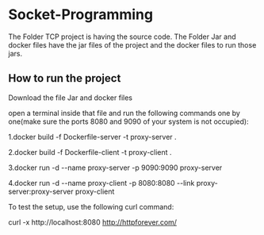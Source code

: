 # Socket-Programming

The Folder TCP project is having the source code.
The Folder Jar and docker files have the jar files of the project and the docker files to run those jars.

## How to run the project

Download the file Jar and docker files

open a terminal inside that file and run the following commands one by one(make sure the ports 8080 and 9090 of your system is not occupied):

1.docker build -f Dockerfile-server -t proxy-server .

2.docker build -f Dockerfile-client -t proxy-client .

3.docker run -d --name proxy-server -p 9090:9090 proxy-server

4.docker run -d --name proxy-client -p 8080:8080 --link proxy-server:proxy-server proxy-client

To test the setup, use the following curl command:

curl -x http://localhost:8080 http://httpforever.com/
